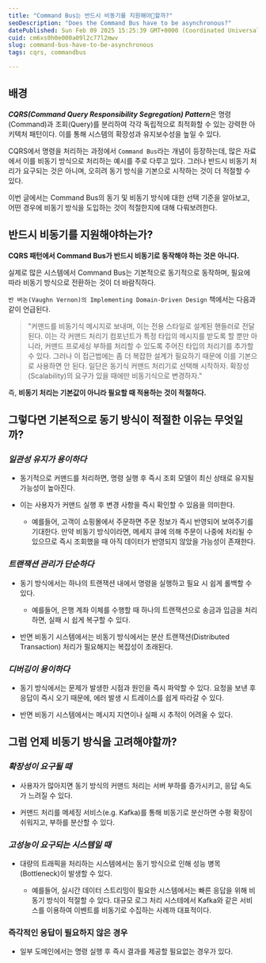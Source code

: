 ```yaml
---
title: "Command Bus는 반드시 비동기를 지원해야할까?"
seoDescription: "Does the Command Bus have to be asynchronous?"
datePublished: Sun Feb 09 2025 15:25:39 GMT+0000 (Coordinated Universal Time)
cuid: cm6xs0h0e000a09l2c77l2mwv
slug: command-bus-have-to-be-asynchronous
tags: cqrs, commandbus

---
```


## 배경

***CQRS(Command Query Responsibility Segregation) Pattern***은 명령(Command)과 조회(Query)를 분리하여 각각 독립적으로 최적화할 수 있는 강력한 아키텍처 패턴이다. 이를 통해 시스템의 확장성과 유지보수성을 높일 수 있다.

CQRS에서 명령을 처리하는 과정에서 `Command Bus`라는 개념이 등장하는데, 많은 자료에서 이를 비동기 방식으로 처리하는 예시를 주로 다루고 있다. 그러나 반드시 비동기 처리가 요구되는 것은 아니며, 오히려 동기 방식을 기본으로 시작하는 것이 더 적절할 수 있다.

이번 글에서는 Command Bus의 동기 및 비동기 방식에 대한 선택 기준을 알아보고, 어떤 경우에 비동기 방식을 도입하는 것이 적절한지에 대해 다뤄보려한다.

## 반드시 비동기를 지원해야하는가?

**CQRS 패턴에서 Command Bus가 반드시 비동기로 동작해야 하는 것은 아니다.**

실제로 많은 시스템에서 Command Bus는 기본적으로 동기적으로 동작하며, 필요에 따라 비동기 방식으로 전환하는 것이 더 바람직하다.

`반 버논(Vaughn Vernon)의 Implementing Domain-Driven Design` 책에서는 다음과 같이 언급된다.

> "커맨드를 비동기식 메시지로 보내며, 이는 전용 스타일로 설계된 핸들러로 전달된다. 이는 각 커맨드 처리기 컴포넌트가 특정 타입의 메시지를 받도록 할 뿐만 아니라, 커맨드 프로세싱 부하를 처리할 수 있도록 주어진 타입의 처리기를 추가할 수 있다. 그러나 이 접근법에는 좀 더 복잡한 설계가 필요하기 때문에 이를 기본으로 사용하면 안 된다. 일단은 동기식 커맨드 처리기로 선택해 시작하자. 확장성(Scalability)의 요구가 있을 때에만 비동기식으로 변경하자."

즉, **비동기 처리는 기본값이 아니라 필요할 때 적용하는 것이 적절하다.**

## 그렇다면 기본적으로 동기 방식이 적절한 이유는 무엇일까?

### ***일관성 유지가 용이하다***

* 동기적으로 커맨드를 처리하면, 명령 실행 후 즉시 조회 모델이 최신 상태로 유지될 가능성이 높아진다.
    
* 이는 사용자가 커맨드 실행 후 변경 사항을 즉시 확인할 수 있음을 의미한다.
    
    * 예를들어, 고객이 쇼핑몰에서 주문하면 주문 정보가 즉시 반영되어 보여주기를 기대한다. 만약 비동기 방식이라면, 메세지 큐에 의해 주문이 나중에 처리될 수 있으므로 즉시 조회했을 때 아직 데이터가 반영되지 않았을 가능성이 존재한다.
        

### ***트랜잭션 관리가 단순하다***

* 동기 방식에서는 하나의 트랜잭션 내에서 명령을 실행하고 필요 시 쉽게 롤백할 수 있다.
    
    * 예를들어, 은행 계좌 이체를 수행할 때 하나의 트랜잭션으로 송금과 입금을 처리하면, 실패 시 쉽게 복구할 수 있다.
        
* 반면 비동기 시스템에서는 비동기 방식에서는 분산 트랜잭션(Distributed Transaction) 처리가 필요해지는 복잡성이 초래된다.
    

### ***디버깅이 용이하다***

* 동기 방식에서는 문제가 발생한 시점과 원인을 즉시 파악할 수 있다. 요청을 보낸 후 응답이 즉시 오기 때문에, 에러 발생 시 트레이스를 쉽게 따라갈 수 있다.
    
* 반면 비동기 시스템에서는 메시지 지연이나 실패 시 추적이 어려울 수 있다.
    

## 그럼 언제 비동기 방식을 고려해야할까?

### ***확장성이 요구될 때***

* 사용자가 많아지면 동기 방식의 커맨드 처리는 서버 부하를 증가시키고, 응답 속도가 느려질 수 있다.
    
* 커맨드 처리를 메세징 서비스(e.g. Kafka)를 통해 비동기로 분산하면 수평 확장이 쉬워지고, 부하를 분산할 수 있다.
    

### ***고성능이 요구되는 시스템일 때***

* 대량의 트래픽을 처리하는 시스템에서는 동기 방식으로 인해 성능 병목(Bottleneck)이 발생할 수 있다.
    
    * 예를들어, 실시간 데이터 스트리밍이 필요한 시스템에서는 빠른 응답을 위해 비동기 방식이 적절할 수 있다. 대규모 로그 처리 시스테에서 Kafka와 같은 서비스를 이용하여 이벤트를 비동기로 수집하는 사례까 대표적이다.
        

### **즉각적인 응답이 필요하지 않은 경우**

* 일부 도메인에서는 명령 실행 후 즉시 결과를 제공할 필요없는 경우가 있다.